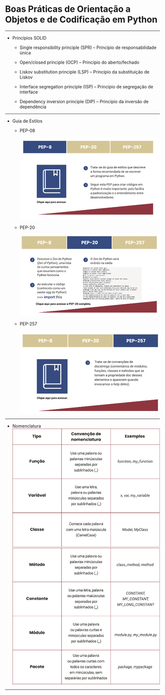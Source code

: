 # Boas Práticas de Orientação a Objetos e de Codificação em Python
---
- Princípios SOLID
    - Single responsibility principle (SPR) – Princípio de responsabilidade única
    
    - Open/closed principle (OCP) – Princípio do aberto/fechado
    
    - Liskov substitution principle (LSP) – Princípio da substituição de Liskov
    
    - Interface segregation principle (ISP) – Princípio de segregação de interface
    
    - Dependency inversion principle (DIP) – Princípio da inversão de dependência
---
- Guia de Estilos
    - PEP-08

        ![pep_08](../images/pep_08.png)

    - PEP-20

        ![pep_20](../images/pep_20.png)

    - PEP-257

        ![pep_257](../images/pep_257.png)
        
---
- Nomenclatura
    ![nomenclatura_1](../images/nomenclatura_1.png)
    ![nomenclatura_2](../images/nomenclatura_2.png)
---
